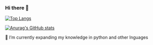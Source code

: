 ### Hi there 👋

[![Top Langs](https://github-readme-stats.vercel.app/api/top-langs/?username=skaldragon)](https://github.com/anuraghazra/github-readme-stats)

[![Anurag's GitHub stats](https://github-readme-stats.vercel.app/api?username=skaldragon&show_icons=true&theme=codeSTACKr)](https://github.com/anuraghazra/github-readme-stats)

🌱 I’m currently expanding my knowledge in python and other lnguages

<!--
**skaldragon/skaldragon** is a ✨ _special_ ✨ repository because its `README.md` (this file) appears on your GitHub profile.

Here are some ideas to get you started:

- 🔭 I’m currently working on ...
- 🌱 I’m currently learning ...
- 👯 I’m looking to collaborate on ...
- 🤔 I’m looking for help with ...
- 💬 Ask me about ...
- 📫 How to reach me: ...
- 😄 Pronouns: ...
- ⚡ Fun fact: ...
-->
